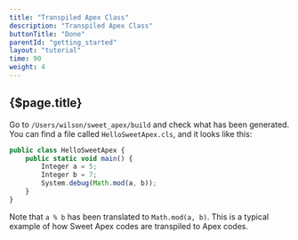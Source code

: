 ```yaml
---
title: "Transpiled Apex Class"
description: "Transpiled Apex Class"
buttonTitle: "Done"
parentId: "getting_started"
layout: "tutorial"
time: 90
weight: 4
---
```


## {$page.title}

Go to `/Users/wilson/sweet_apex/build` and check what has been generated. You can find a file called `HelloSweetApex.cls`, and it looks like this:

```javascript
public class HelloSweetApex {
    public static void main() {
        Integer a = 5;
        Integer b = 7;
        System.debug(Math.mod(a, b));
    }
}
```

Note that `a % b` has been translated to `Math.mod(a, b)`. This is a typical example of how Sweet Apex codes are transpiled to Apex codes.

